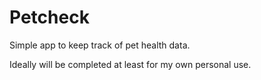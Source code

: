 # Petcheck

Simple app to keep track of pet health data.

Ideally will be completed at least for my own personal use.